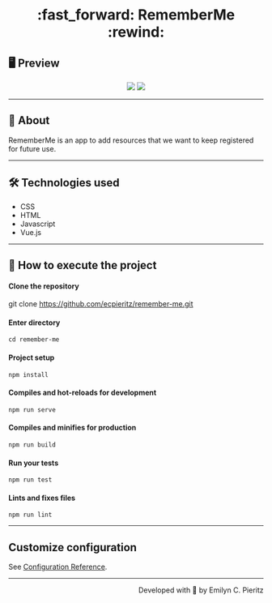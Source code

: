 <h1 align = "center"> :fast_forward: RememberMe :rewind: </h1>

## 🖥 Preview
<p align = "center">
  <img src = "https://github.com/ecpieritz/xxx" max-width = "601">
  <img src = "https://github.com/ecpieritz/xxx" max-width = "601">
</p>

---

## 📖 About
<p>RememberMe is an app to add resources that we want to keep registered for future use.</p>

---

## 🛠 Technologies used
- CSS
- HTML
- Javascript
- Vue.js

---


## 🚀 How to execute the project
#### Clone the repository
git clone https://github.com/ecpieritz/remember-me.git

#### Enter directory
`cd remember-me`

#### Project setup
`npm install`

#### Compiles and hot-reloads for development
`npm run serve`

#### Compiles and minifies for production
`npm run build`

#### Run your tests
`npm run test`

#### Lints and fixes files
`npm run lint`

---
## Customize configuration
See [Configuration Reference](https://cli.vuejs.org/config/).

---
<p align = "right">Developed with 💙 by Emilyn C. Pieritz</p>
